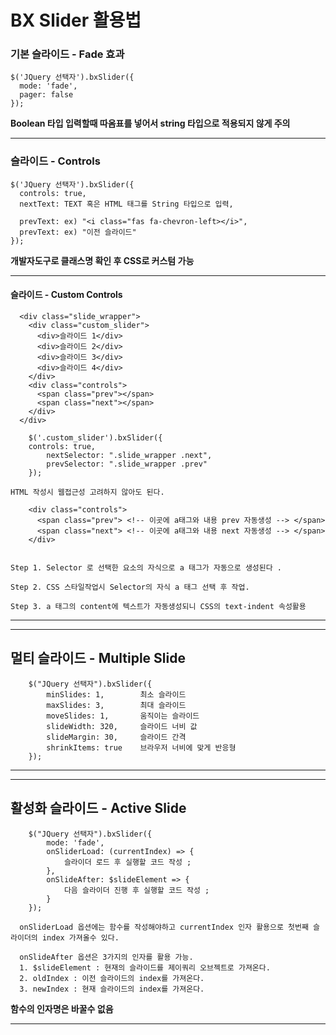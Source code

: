 # BX Slider 활용법

### 기본 슬라이드 - Fade 효과
```
$('JQuery 선택자').bxSlider({
  mode: 'fade',
  pager: false
});
```
**Boolean 타입 입력할때 따옴표를 넣어서 string 타입으로 적용되지 않게 주의**
***
### 슬라이드 - Controls
```
$('JQuery 선택자').bxSlider({
  controls: true,
  nextText: TEXT 혹은 HTML 태그를 String 타입으로 입력,

  prevText: ex) "<i class="fas fa-chevron-left></i>",
  prevText: ex) "이전 슬라이드"
});
```
**개발자도구로 클래스명 확인 후 CSS로 커스텀 가능**
***
#### 슬라이드 - Custom Controls
```
  <div class="slide_wrapper">
    <div class="custom_slider">
      <div>슬라이드 1</div>
      <div>슬라이드 2</div>
      <div>슬라이드 3</div>
      <div>슬라이드 4</div>
    </div>
    <div class="controls">
      <span class="prev"></span>
      <span class="next"></span>
    </div>
  </div>

	$('.custom_slider').bxSlider({
    controls: true,
		nextSelector: ".slide_wrapper .next",
		prevSelector: ".slide_wrapper .prev"
	});
```

``` 
HTML 작성시 웹접근성 고려하지 않아도 된다.

    <div class="controls">
      <span class="prev"> <!-- 이곳에 a태그와 내용 prev 자동생성 --> </span>
      <span class="next"> <!-- 이곳에 a태그와 내용 next 자동생성 --> </span>
    </div>


Step 1. Selector 로 선택한 요소의 자식으로 a 태그가 자동으로 생성된다 .

Step 2. CSS 스타일작업시 Selector의 자식 a 태그 선택 후 작업.

Step 3. a 태그의 content에 텍스트가 자동생성되니 CSS의 text-indent 속성활용
```
***
---
## 멀티 슬라이드 - Multiple Slide

```
	$("JQuery 선택자").bxSlider({
		minSlides: 1,        최소 슬라이드
		maxSlides: 3,        최대 슬라이드
		moveSlides: 1,       움직이는 슬라이드
		slideWidth: 320,     슬라이드 너비 값
		slideMargin: 30,     슬라이드 간격
		shrinkItems: true    브라우저 너비에 맞게 반응형
	});
```
---
---
## 활성화 슬라이드 - Active Slide
```
	$("JQuery 선택자").bxSlider({
		mode: 'fade',
		onSliderLoad: (currentIndex) => { 
			슬라이더 로드 후 실행할 코드 작성 ;
		},
		onSlideAfter: $slideElement => {
			다음 슬라이더 진행 후 실행할 코드 작성 ;
		}
	});
```
```  
  onSliderLoad 옵션에는 함수를 작성해야하고 currentIndex 인자 활용으로 첫번째 슬라이더의 index 가져올수 있다.

  onSlideAfter 옵션은 3가지의 인자를 활용 가능.
  1. $slideElement : 현재의 슬라이드를 제이쿼리 오브젝트로 가져온다.
  2. oldIndex : 이전 슬라이드의 index를 가져온다.
  3. newIndex : 현재 슬라이드의 index를 가져온다.
```
**함수의 인자명은 바꿀수 없음**

---
